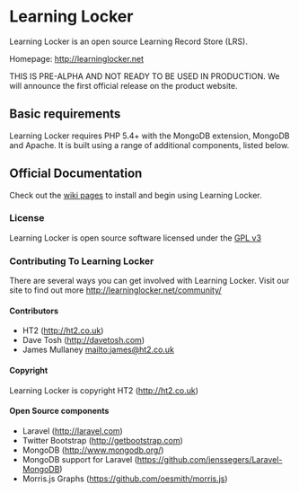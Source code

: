 Learning Locker
================

Learning Locker is an open source Learning Record Store (LRS).

Homepage: http://learninglocker.net

THIS IS PRE-ALPHA AND NOT READY TO BE USED IN PRODUCTION. We will announce the first official release on the product website.

## Basic requirements

Learning Locker requires PHP 5.4+ with the MongoDB extension, MongoDB and Apache. It is built using a range of additional components, listed below.

## Official Documentation

Check out the [wiki pages](https://github.com/learninglocker/learninglocker/wiki) to install and begin using Learning Locker.

### License

Learning Locker is open source software licensed under the [GPL v3](http://opensource.org/licenses/GPL-3.0)

### Contributing To Learning Locker

There are several ways you can get involved with Learning Locker. Visit our site to find out more http://learninglocker.net/community/

#### Contributors

* HT2 (http://ht2.co.uk)
* Dave Tosh (http://davetosh.com)
* James Mullaney [mailto:james@ht2.co.uk](james@ht2.co.uk)

#### Copyright

Learning Locker is copyright HT2 (http://ht2.co.uk)

#### Open Source components

* Laravel (http://laravel.com)
* Twitter Bootstrap (http://getbootstrap.com)
* MongoDB (http://www.mongodb.org/)
* MongoDB support for Laravel (https://github.com/jenssegers/Laravel-MongoDB)
* Morris.js Graphs (https://github.com/oesmith/morris.js)
